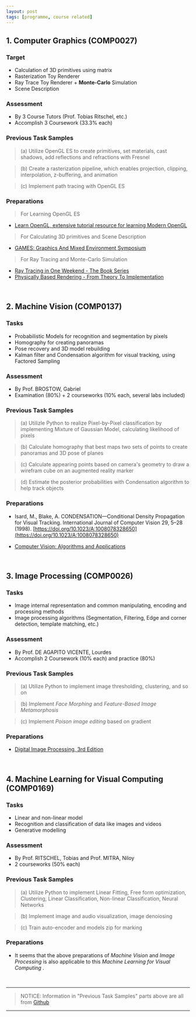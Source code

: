 ```yaml
---
layout: post
tags: [programme, course related]
---
```


## 1. Computer Graphics (COMP0027)

###  Target
* Calculation of 3D primitives using matrix
* Rasterization Toy Renderer
* Ray Trace Toy Renderer + **Monte-Carlo** Simulation
* Scene Description

### Assessment
* By 3 Course Tutors (Prof. Tobias Ritschel, etc.)
* Accomplish 3 Coursework (33.3% each)  

### Previous Task Samples  
  
> (a) Utilize OpenGL ES to create primitives, set materials, cast shadows, add reflections and refractions with Fresnel  
   
> (b) Create a rasterization pipeline, which enables projection, clipping, interpolation, z-buffering, and animation  
  
> (c) Implement path tracing with OpenGL ES

### Preparations
> For Learning OpenGL ES  
* [Learn OpenGL, extensive tutorial resource for learning Modern OpenGL](https://learnopengl.com/)
  
> For Calculating 3D primitives and Scene Description
* [GAMES: Graphics And Mixed Environment Symposium](https://games-cn.org/previouswebinar-ppt/)

> For Ray Tracing and Monte-Carlo Simulation
* [Ray Tracing in One Weekend - The Book Series](https://raytracing.github.io/)
* [Physically Based Rendering - From Theory To Implementation](https://pbrt.org/)

<br>

## 2. Machine Vision (COMP0137)

### Tasks
* Probabilistic Models for recognition and segmentation by pixels
* Homography for creating panoramas
* Pose recovery and 3D model rebuilding
* Kalman filter and Condensation algorithm for visual tracking, using Factored Sampling


### Assessment
* By Prof. BROSTOW, Gabriel
* Examination (80%) + 2 courseworks (10% each, several labs included)  
  
### Previous Task Samples  
  
> (a) Utilizle Python to realize Pixel-by-Pixel classification by implementing Mixture of Gaussian Model, calculating likelihood of pixels  
  
> (b) Calculate homography that best maps two sets of points to create panoramas and 3D pose of planes
  
> (c) Calculate appearing points based on camera's geometry to draw a wirefram cube on an augmented reality marker
  
> (d) Estimate the posterior probabilities with Condensation algorithm to help track objects

### Preparations
* Isard, M., Blake, A. CONDENSATION—Conditional Density Propagation for Visual Tracking. International Journal of Computer Vision 29, 5–28 (1998). [https://doi.org/10.1023/A:1008078328650](https://doi.org/10.1023/A:1008078328650)

* [Computer Vision: Algorithms and Applications](https://szeliski.org/Book/)
 
<br>  

## 3. Image Processing (COMP0026)

### Tasks 
* Image internal representation and common manipulating, encoding and processing methods
* Image processing algorithms (Segmentation, Filtering, Edge and corner detection, template matching, etc.)

### Assessment
* By Prof. DE AGAPITO VICENTE, Lourdes  
* Accomplish 2 Coursework (10% each) and practice (80%)

   
### Previous Task Samples  
  
> (a) Utilize Python to implement image thresholding, clustering, and so on
  
> (b) Implement _Face Morphing_ and _Feature-Based Image Metamorphosis_
  
> (c) Implement _Poison image editing_ based on gradient 

### Preparations

* [Digital Image Processing, 3rd Edition](https://sde.uoc.ac.in/sites/default/files/sde_videos/Digital%20Image%20Processing%203rd%20ed.%20-%20R.%20Gonzalez,%20R.%20Woods-ilovepdf-compressed.pdf)
  
<br>
  
## 4. Machine Learning for Visual Computing (COMP0169)

### Tasks 
* Linear and non-linear model
* Recognition and classification of data like images and videos
* Generative modelling

### Assessment
* By Prof. RITSCHEL, Tobias and Prof. MITRA, Niloy
* 2 courseworks (50% each)

### Previous Task Samples  
> (a) Utilize Python to implement Linear Fitting, Free form optimization, Clustering, Linear Classification, Non-linear Classification, Neural Networks  
  
> (b) Implement image and audio visualization, image denoiosing  
  
> (c) Train auto-encoder and models zip for marking  

### Preparations
  
* It seems that the above preparations of _Machine Vision_ and _Image Processing_ is also applicable to this _Machine Learning for Visual Computing_ .

<br>  
  
---
> NOTICE: Information in "Previous Task Samples" parts above are all from [Github](https://github.com/) 
 
---